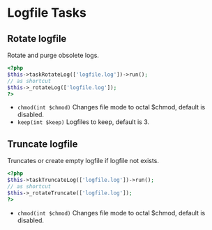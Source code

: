 # Logfile Tasks

## Rotate logfile


Rotate and purge obsolete logs.

``` php
<?php
$this->taskRotateLog(['logfile.log'])->run();
// as shortcut
$this->_rotateLog(['logfile.log']);
?>
```

* `chmod(int $chmod)` Changes file mode to octal $chmod, default is disabled.
* `keep(int $keep)` Logfiles to keep, default is 3.

## Truncate logfile


Truncates or create empty logfile if logfile not exists.

``` php
<?php
$this->taskTruncateLog(['logfile.log'])->run();
// as shortcut
$this->_rotateTruncate(['logfile.log']);
?>
```

* `chmod(int $chmod)` Changes file mode to octal $chmod, default is disabled.
